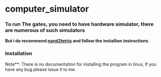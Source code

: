 # computer_simulator

### To run The gates, you need to have hardware simulator, there are numerous of such simulators
**But i do recommend [nand2tetris](https://www.nand2tetris.org/) and follow the installion instructions**

### Installation 
Note**: There is no documentation for installing the program in linux, If you have any bug please issue it to me.
